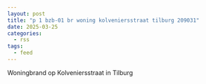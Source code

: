 ```yaml
---
layout: post
title: "p 1 bzb-01 br woning kolveniersstraat tilburg 209031"
date: 2025-03-25
categories: 
  - rss
tags: 
  - feed
---
```


Woningbrand op Kolveniersstraat in Tilburg
